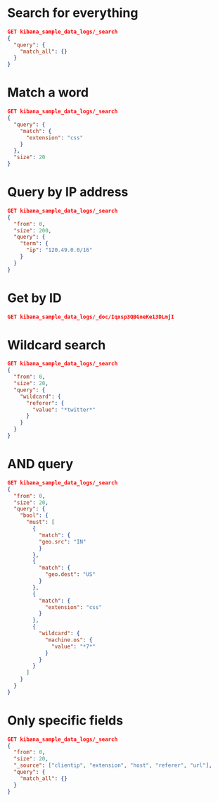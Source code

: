 # Search for everything
```json
GET kibana_sample_data_logs/_search
{
  "query": {
    "match_all": {}
  }
}
```

# Match a word
```json
GET kibana_sample_data_logs/_search
{
  "query": {
    "match": {
      "extension": "css"
    }
  },
  "size": 20
}
```

# Query by IP address
```json
GET kibana_sample_data_logs/_search
{
  "from": 0, 
  "size": 200,
  "query": {
    "term": {
      "ip": "120.49.0.0/16"
    }
  }
}
```

# Get by ID
```json
GET kibana_sample_data_logs/_doc/Iqxsp3QBGneKe13DLmjI
```

# Wildcard search
```json
GET kibana_sample_data_logs/_search
{
  "from": 0, 
  "size": 20,
  "query": {
    "wildcard": {
      "referer": {
        "value": "*twitter*"
      }
    }
  }
}
```

# AND query
```json
GET kibana_sample_data_logs/_search
{
  "from": 0,
  "size": 20,
  "query": {
    "bool": {
      "must": [
        {
          "match": {
          "geo.src": "IN"
          }
        },
        {
          "match": {
            "geo.dest": "US"
          }
        },
        {
          "match": {
            "extension": "css"
          }
        },
        {
          "wildcard": {
            "machine.os": {
              "value": "*7*"
            }
          }
        }
      ]
    }
  }
}
```

# Only specific fields
```json
GET kibana_sample_data_logs/_search
{
  "from": 0,
  "size": 20,
  "_source": ["clientip", "extension", "host", "referer", "url"],
  "query": {
    "match_all": {}
  }
}
```
